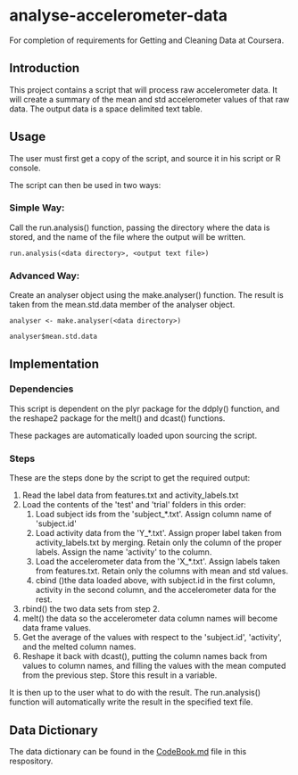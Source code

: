analyse-accelerometer-data
==========================

For completion of requirements for Getting and Cleaning Data at Coursera.

Introduction
------------
This project contains a script that will process raw accelerometer data. It
will create a summary of the mean and std accelerometer values of that raw
data. The output data is a space delimited text table.

Usage
-----
The user must first get a copy of the script, and source it in his script or
R console.

The script can then be used in two ways:

### Simple Way:
Call the run.analysis() function, passing the directory where the data is
stored, and the name of the file where the output will be written.

```
run.analysis(<data directory>, <output text file>)
```

### Advanced Way:
Create an analyser object using the make.analyser() function. The result is
taken from the mean.std.data member of the analyser object.

```
analyser <- make.analyser(<data directory>)

analyser$mean.std.data
```

Implementation
--------------
### Dependencies
This script is dependent on the plyr package for the ddply() function, and the
reshape2 package for the melt() and dcast() functions.

These packages are automatically loaded upon sourcing the script.

### Steps
These are the steps done by the script to get the required output:

1. Read the label data from features.txt and activity_labels.txt
2. Load the contents of the 'test' and 'trial' folders in this order:
    1. Load subject ids from the 'subject_*.txt'. Assign column name of
       'subject.id'
    2. Load activity data from the 'Y_*.txt'. Assign proper label taken from
       activity_labels.txt by merging. Retain only the column of the proper
       labels. Assign the name 'activity' to the column.
    3. Load the accelerometer data from the 'X_*.txt'. Assign labels taken from
       features.txt. Retain only the columns with mean and std values.
    4. cbind ()the data loaded above, with subject.id in the first column,
       activity in the second column, and the accelerometer data for the rest.
3. rbind() the two data sets from step 2.
4. melt() the data so the accelerometer data column names will become data
   frame values.
5. Get the average of the values with respect to the 'subject.id', 'activity',
   and the melted column names.
6. Reshape it back with dcast(), putting the column names back from values to
   column names, and filling the values with the mean computed from the
   previous step. Store this result in a variable.

It is then up to the user what to do with the result. The run.analysis()
function will automatically write the result in the specified text file.

Data Dictionary
---------------
The data dictionary can be found in the [CodeBook.md](CodeBook.md) file in this
respository.
